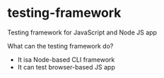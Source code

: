 # testing-framework

Testing framework for JavaScript and Node JS app

What can the testing framework do?

- It isa Node-based CLI framework
- It can test browser-based JS app
